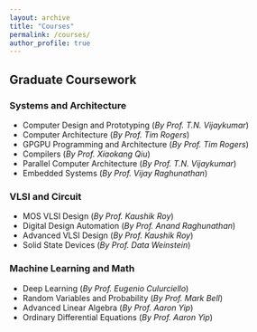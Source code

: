 ```yaml
---
layout: archive
title: "Courses"
permalink: /courses/
author_profile: true
---
```


## Graduate Coursework

### Systems and Architecture

  * Computer Design and Prototyping (_By Prof. T.N. Vijaykumar_)
  * Computer Architecture (_By Prof. Tim Rogers_)
  * GPGPU Programming and Architecture (_By Prof. Tim Rogers_)
  * Compilers (_By Prof. Xiaokang Qiu_)
  * Parallel Computer Architecture (_By Prof. T.N. Vijaykumar_)
  * Embedded Systems (_By Prof. Vijay Raghunathan_)

### VLSI and Circuit

  * MOS VLSI Design (_By Prof. Kaushik Roy_)
  * Digital Design Automation (_By Prof. Anand Raghunathan_)
  * Advanced VLSI Design (_By Prof. Kaushik Roy_)
  * Solid State Devices (_By Prof. Data Weinstein_)

### Machine Learning and Math
  
  * Deep Learning (_By Prof. Eugenio Culurciello_)
  * Random Variables and Probability (_By Prof. Mark Bell_)
  * Advanced Linear Algebra (_By Prof. Aaron Yip_)
  * Ordinary Differential Equations (_By Prof. Aaron Yip_)
